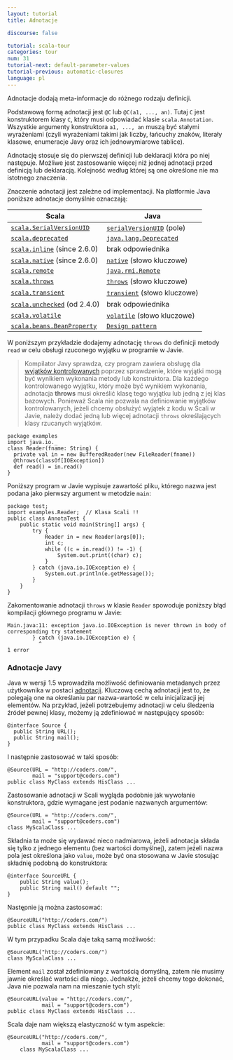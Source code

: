 ```yaml
---
layout: tutorial
title: Adnotacje

discourse: false

tutorial: scala-tour
categories: tour
num: 31
tutorial-next: default-parameter-values
tutorial-previous: automatic-closures
language: pl
---
```


Adnotacje dodają meta-informacje do różnego rodzaju definicji.

Podstawową formą adnotacji jest `@C` lub `@C(a1, ..., an)`. Tutaj `C` jest konstruktorem klasy `C`, który musi odpowiadać klasie `scala.Annotation`. Wszystkie argumenty konstruktora `a1, ..., an` muszą być stałymi wyrażeniami (czyli wyrażeniami takimi jak liczby, łańcuchy znaków, literały klasowe, enumeracje Javy oraz ich jednowymiarowe tablice).

Adnotację stosuje się do pierwszej definicji lub deklaracji która po niej następuje. Możliwe jest zastosowanie więcej niż jednej adnotacji przed definicją lub deklaracją. Kolejność według której są one określone nie ma istotnego znaczenia.

Znaczenie adnotacji jest zależne od implementacji. Na platformie Java poniższe adnotacje domyślnie oznaczają:

|           Scala           |           Java           |
|           ------          |          ------          |
|  [`scala.SerialVersionUID`](https://www.scala-lang.org/api/current/scala/SerialVersionUID.html)   |  [`serialVersionUID`](http://java.sun.com/j2se/1.5.0/docs/api/java/io/Serializable.html#navbar_bottom) (pole)  |
|  [`scala.deprecated`](https://www.scala-lang.org/api/current/scala/deprecated.html)   |  [`java.lang.Deprecated`](http://java.sun.com/j2se/1.5.0/docs/api/java/lang/Deprecated.html) |
|  [`scala.inline`](https://www.scala-lang.org/api/current/scala/inline.html) (since 2.6.0)  |  brak odpowiednika |
|  [`scala.native`](https://www.scala-lang.org/api/current/scala/native.html) (since 2.6.0)  |  [`native`](http://java.sun.com/docs/books/tutorial/java/nutsandbolts/_keywords.html) (słowo kluczowe) |
|  [`scala.remote`](https://www.scala-lang.org/api/current/scala/remote.html) |  [`java.rmi.Remote`](http://java.sun.com/j2se/1.5.0/docs/api/java/rmi/Remote.html) |
|  [`scala.throws`](https://www.scala-lang.org/api/current/scala/throws.html) |  [`throws`](http://java.sun.com/docs/books/tutorial/java/nutsandbolts/_keywords.html) (słowo kluczowe) |
|  [`scala.transient`](https://www.scala-lang.org/api/current/scala/transient.html) |  [`transient`](http://java.sun.com/docs/books/tutorial/java/nutsandbolts/_keywords.html) (słowo kluczowe) |
|  [`scala.unchecked`](https://www.scala-lang.org/api/current/scala/unchecked.html) (od 2.4.0) |  brak odpowiednika |
|  [`scala.volatile`](https://www.scala-lang.org/api/current/scala/volatile.html) |  [`volatile`](http://java.sun.com/docs/books/tutorial/java/nutsandbolts/_keywords.html) (słowo kluczowe) |
|  [`scala.beans.BeanProperty`](https://www.scala-lang.org/api/current/scala/beans/BeanProperty.html) |  [`Design pattern`](http://docs.oracle.com/javase/tutorial/javabeans/writing/properties.html) |

W poniższym przykładzie dodajemy adnotację `throws` do definicji metody `read` w celu obsługi rzuconego wyjątku w programie w Javie.

> Kompilator Javy sprawdza, czy program zawiera obsługę dla [wyjątków kontrolowanych](http://docs.oracle.com/javase/tutorial/essential/exceptions/index.html) poprzez sprawdzenie, które wyjątki mogą być wynikiem wykonania metody lub konstruktora. Dla każdego kontrolowanego wyjątku, który może być wynikiem wykonania, adnotacja **throws** musi określić klasę tego wyjątku lub jedną z jej klas bazowych.
> Ponieważ Scala nie pozwala na definiowanie wyjątków kontrolowanych, jeżeli chcemy obsłużyć wyjątek z kodu w Scali w Javie, należy dodać jedną lub więcej adnotacji `throws` określających klasy rzucanych wyjątków.

```
package examples
import java.io._
class Reader(fname: String) {
  private val in = new BufferedReader(new FileReader(fname))
  @throws(classOf[IOException])
  def read() = in.read()
}
```

Poniższy program w Javie wypisuje zawartość pliku, którego nazwa jest podana jako pierwszy argument w metodzie `main`:

```
package test;
import examples.Reader;  // Klasa Scali !!
public class AnnotaTest {
    public static void main(String[] args) {
        try {
            Reader in = new Reader(args[0]);
            int c;
            while ((c = in.read()) != -1) {
                System.out.print((char) c);
            }
        } catch (java.io.IOException e) {
            System.out.println(e.getMessage());
        }
    }
}
```

Zakomentowanie adnotacji `throws` w klasie `Reader` spowoduje poniższy błąd kompilacji głównego programu w Javie:

```
Main.java:11: exception java.io.IOException is never thrown in body of
corresponding try statement
        } catch (java.io.IOException e) {
          ^
1 error
```

### Adnotacje Javy ###

Java w wersji 1.5 wprowadziła możliwość definiowania metadanych przez użytkownika w postaci [adnotacji](https://docs.oracle.com/javase/tutorial/java/annotations/). Kluczową cechą adnotacji jest to, że polegają one na określaniu par nazwa-wartość w celu inicjalizacji jej elementów. Na przykład, jeżeli potrzebujemy adnotacji w celu śledzenia źródeł pewnej klasy, możemy ją zdefiniować w następujący sposób:

```
@interface Source {
  public String URL();
  public String mail();
}
```

I następnie zastosować w taki sposób:

```
@Source(URL = "http://coders.com/",
        mail = "support@coders.com")
public class MyClass extends HisClass ...
```

Zastosowanie adnotacji w Scali wygląda podobnie jak wywołanie konstruktora, gdzie wymagane jest podanie nazwanych argumentów:

```
@Source(URL = "http://coders.com/",
        mail = "support@coders.com")
class MyScalaClass ...
```

Składnia ta może się wydawać nieco nadmiarowa, jeżeli adnotacja składa się tylko z jednego elementu (bez wartości domyślnej), zatem jeżeli nazwa pola jest określona jako `value`, może być ona stosowana w Javie stosując składnię podobną do konstruktora:

```
@interface SourceURL {
    public String value();
    public String mail() default "";
}
```

Następnie ją można zastosować:

```
@SourceURL("http://coders.com/")
public class MyClass extends HisClass ...
```

W tym przypadku Scala daje taką samą możliwość:

```
@SourceURL("http://coders.com/")
class MyScalaClass ...
```

Element `mail` został zdefiniowany z wartością domyślną, zatem nie musimy jawnie określać wartości dla niego. Jednakże, jeżeli chcemy tego dokonać, Java nie pozwala nam na mieszanie tych styli:

```
@SourceURL(value = "http://coders.com/",
           mail = "support@coders.com")
public class MyClass extends HisClass ...
```

Scala daje nam większą elastyczność w tym aspekcie:

```
@SourceURL("http://coders.com/",
           mail = "support@coders.com")
    class MyScalaClass ...
```
